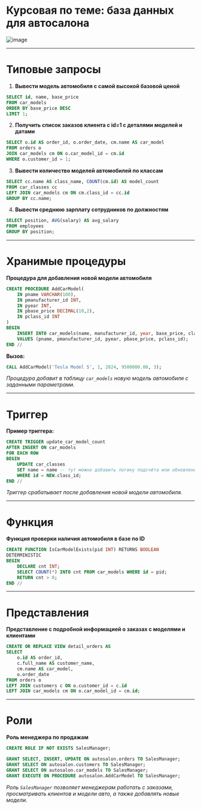 # Курсовая по теме: база данных для автосалона

![image](https://github.com/user-attachments/assets/0ba3d969-9ba0-4c40-abb2-5f9b33a8fe7a)

---
# Типовые запросы

1. **Вывести модель автомобиля с самой высокой базовой ценой**

```sql
SELECT id, name, base_price
FROM car_models
ORDER BY base_price DESC
LIMIT 1;
````

2. **Получить список заказов клиента с id=1 с деталями моделей и датами**

```sql
SELECT o.id AS order_id, o.order_date, cm.name AS car_model
FROM orders o
JOIN car_models cm ON o.car_model_id = cm.id
WHERE o.customer_id = 1;
```

3. **Вывести количество моделей автомобилей по классам**

```sql
SELECT cc.name AS class_name, COUNT(cm.id) AS model_count
FROM car_classes cc
LEFT JOIN car_models cm ON cm.class_id = cc.id
GROUP BY cc.name;
```

4. **Вывести среднюю зарплату сотрудников по должностям**

```sql
SELECT position, AVG(salary) AS avg_salary
FROM employees
GROUP BY position;
```

---

# Хранимые процедуры

**Процедура для добавления новой модели автомобиля**

```sql
CREATE PROCEDURE AddCarModel(
    IN pname VARCHAR(100),
    IN pmanufacturer_id INT,
    IN pyear INT,
    IN pbase_price DECIMAL(10,2),
    IN pclass_id INT
)
BEGIN
    INSERT INTO car_models(name, manufacturer_id, year, base_price, class_id)
    VALUES (pname, pmanufacturer_id, pyear, pbase_price, pclass_id);
END //
```

**Вызов:**

```sql
CALL AddCarModel('Tesla Model S', 1, 2024, 9500000.00, 3);
```

*Процедура добавит в таблицу `car_models` новую модель автомобиля с заданными параметрами.*

---

# Триггер

**Пример триггера:**

```sql
CREATE TRIGGER update_car_model_count
AFTER INSERT ON car_models
FOR EACH ROW
BEGIN
    UPDATE car_classes
    SET name = name -- тут можно добавить логику подсчёта или обновления статистики
    WHERE id = NEW.class_id;
END //
```

*Триггер срабатывает после добавления новой модели автомобиля.*

---

# Функция

**Функция проверки наличия автомобиля в базе по ID**

```sql
CREATE FUNCTION IsCarModelExists(pid INT) RETURNS BOOLEAN
DETERMINISTIC
BEGIN
    DECLARE cnt INT;
    SELECT COUNT(*) INTO cnt FROM car_models WHERE id = pid;
    RETURN cnt > 0;
END //
```

---

# Представления

**Представление с подробной информацией о заказах с моделями и клиентами**

```sql
CREATE OR REPLACE VIEW detail_orders AS
SELECT
    o.id AS order_id,
    c.full_name AS customer_name,
    cm.name AS car_model,
    o.order_date
FROM orders o
LEFT JOIN customers c ON o.customer_id = c.id
LEFT JOIN car_models cm ON o.car_model_id = cm.id;
```
---

# Роли

**Роль менеджера по продажам**

```sql
CREATE ROLE IF NOT EXISTS SalesManager;

GRANT SELECT, INSERT, UPDATE ON autosalon.orders TO SalesManager;
GRANT SELECT ON autosalon.customers TO SalesManager;
GRANT SELECT ON autosalon.car_models TO SalesManager;
GRANT EXECUTE ON PROCEDURE autosalon.AddCarModel TO SalesManager;
```
*Роль `SalesManager` позволяет менеджерам работать с заказами, просматривать клиентов и модели авто, а также добавлять новые модели.*
